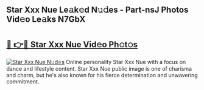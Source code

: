 ## Star Xxx Nue Le𝚊k𝚎d N𝚞𝚍es - Part-nsJ Photos Vid𝚎o Le𝚊ks N7GbX

# <h2><a href="http://fb4q9h.evod.top/?m=Star+Xxx+Nue">🔗 👉🔴 Star Xxx Nue Vid𝚎o Ph𝚘t𝚘s</a></h2>

[![Star Xxx Nue N𝚞d𝚎s](https://i.imgur.com/8V9OHl7.gif)](http://fb4q9h.evod.top/?m=Star+Xxx+Nue)
Online personality Star Xxx Nue with a focus on dance and lifestyle content. Star Xxx Nue public image is one of charisma and charm, but he's also known for his fierce determination and unwavering commitment. 
